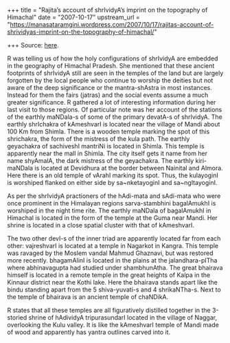 +++
title = "Rajita’s account of shrIvidyA’s imprint on the topography of Himachal"
date = "2007-10-17"
upstream_url = "https://manasataramgini.wordpress.com/2007/10/17/rajitas-account-of-shrividyas-imprint-on-the-topography-of-himachal/"

+++
Source: [here](https://manasataramgini.wordpress.com/2007/10/17/rajitas-account-of-shrividyas-imprint-on-the-topography-of-himachal/).

R was telling us of how the holy configurations of shrIvidyA are
embedded in the geography of Himachal Pradesh. She mentioned that these
ancient footprints of shrIvidyA still are seen in the temples of the
land but are largely forgotten by the local people who continue to
worship the deities but not aware of the deep significance or the
mantra-shAstra in most instances. Instead for them the fairs (jatras)
and the social events assume a much greater significance. R gathered a
lot of interesting information during her last visit to those regions.
Of particular note was her account of the stations of the earthly
maNDala-s of some of the primary devatA-s of shrIvidyA. The earthly
shrIchakra of kAmeshvarI is located near the village of Mandi about 100
Km from Shimla. There is a wooden temple marking the spot of this
shrichakra, the form of the mistress of the kula path. The earthly
geyachakra of sachiveshI mantriNi is located in Shimla. This temple is
apparently near the mall in Shimla. The city itself gets it name from
her name shyAmalA, the dark mistress of the geyachakra. The earthly
kiri-maNDala is located at Devidhura at the border between Nainital and
Almora. Here there is an old temple of vArahI marking its spot. Thus,
the kulayoginI is worshiped flanked on either side by sa\~nketayoginI
and sa\~ngItayoginI.

As per the shrIvidyA practioners of the hAdi-mata and sAdi-mata who were
once prominent in the Himalayan regions sarva-stambhini bagalAmukhI is
worshiped in the night time rite. The earthly maNDala of bagalAmukhI in
Himachal is located in the form of the temple at the Guma near Mandi.
Her shrine is located in a close spatial cluster with that of
kAmeshvarI.

The two other devI-s of the inner triad are apparently located far from
each other: vajreshvarI is located at a temple in Nagarkot in Kangra.
This temple was ravaged by the Moslem vandal Mahmud Ghaznavi, but was
restored more recently. bhagamAlinI is located in the plains at the
jalandhara-pITha where abhinavagupta had studied under shambhunAtha. The
great bhairava himself is located in a remote temple in the great
heights of Kalpa in the Kinnaur district near the Kothi lake. Here the
bhairava stands apart like the bindu standing apart from the 5
shiva-yuvati-s and 4 shrikaNTha-s. Next to the temple of bhairava is an
ancient temple of chaNDikA.

R states that all these temples are all figuratively distilled together
in the 3-storied shrine of hAdividyA tripurasundarI located in the
village of Naggar, overlooking the Kulu valley. It is like the
kAmeshvarI temple of Mandi made of wood and apparently has yantra
outlines carved into it.

